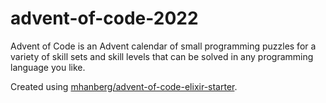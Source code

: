 # advent-of-code-2022

Advent of Code is an Advent calendar of small programming puzzles for a variety of skill sets and skill levels that can be solved in any programming language you like.

Created using [mhanberg/advent-of-code-elixir-starter](https://github.com/mhanberg/advent-of-code-elixir-starter).
